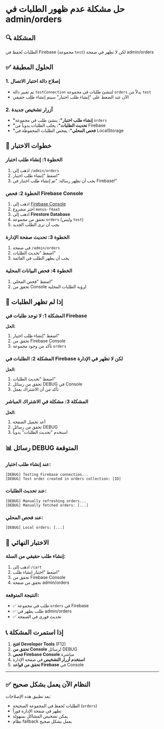 # حل مشكلة عدم ظهور الطلبات في admin/orders

## 🔍 المشكلة
الطلبات تُحفظ في Firebase (مجموعة `test`) لكن لا تظهر في صفحة admin/orders

## ✅ الحلول المطبقة

### 1. إصلاح دالة اختبار الاتصال
- تم تغيير دالة `testConnection` لتنشئ طلبات في مجموعة `orders` بدلاً من `test`
- الآن عند الضغط على "إنشاء طلب اختبار" سيتم إنشاء طلب حقيقي

### 2. أزرار تشخيص جديدة
- **"إنشاء طلب اختبار"**: ينشئ طلب في مجموعة `orders`
- **"تحديث الطلبات"**: يجلب الطلبات يدوياً من Firebase
- **"فحص المحلي"**: يفحص الطلبات المحفوظة في LocalStorage

## 🚀 خطوات الاختبار

### الخطوة 1: إنشاء طلب اختبار
1. اذهب إلى `/admin/orders`
2. اضغط "إنشاء طلب اختبار"
3. يجب أن تظهر رسالة: "تم إنشاء طلب اختبار في Firebase!"

### الخطوة 2: فحص Firebase Console
1. اذهب إلى [Firebase Console](https://console.firebase.google.com/)
2. اختر مشروع `menus-f4aa3`
3. اذهب إلى **Firestore Database**
4. تحقق من مجموعة `orders` (وليس `test`)
5. يجب أن ترى الطلب الجديد

### الخطوة 3: تحديث صفحة الإدارة
1. في صفحة `/admin/orders`
2. اضغط "تحديث الطلبات"
3. يجب أن يظهر الطلب في القائمة

### الخطوة 4: فحص البيانات المحلية
1. اضغط "فحص المحلي"
2. تحقق من Console لرؤية الطلبات المحلية

## 🔧 إذا لم تظهر الطلبات

### المشكلة 1: لا توجد طلبات في Firebase
**الحل:**
1. اضغط "إنشاء طلب اختبار"
2. تحقق من Firebase Console
3. تأكد من وجود مجموعة `orders`

### المشكلة 2: الطلبات في Firebase لكن لا تظهر في الإدارة
**الحل:**
1. اضغط "تحديث الطلبات"
2. تحقق من رسائل DEBUG في Console
3. تأكد من أن الاشتراك يعمل

### المشكلة 3: مشكلة في الاشتراك المباشر
**الحل:**
1. أعد تحميل الصفحة
2. تحقق من رسائل DEBUG
3. استخدم "تحديث الطلبات" يدوياً

## 📊 رسائل DEBUG المتوقعة

### عند إنشاء طلب اختبار:
```
[DEBUG] Testing Firebase connection...
[DEBUG] Test order created in orders collection: [ID]
```

### عند تحديث الطلبات:
```
[DEBUG] Manually refreshing orders...
[DEBUG] Manually fetched orders: [...]
```

### عند فحص المحلي:
```
[DEBUG] Local orders: [...]
```

## 🎯 الاختبار النهائي

### إنشاء طلب حقيقي من السلة:
1. اذهب إلى `/cart`
2. اضغط "اختبار إنشاء طلب"
3. تحقق من Firebase Console
4. تحقق من صفحة admin/orders

### النتيجة المتوقعة:
- ✅ طلب في مجموعة `orders` في Firebase
- ✅ طلب يظهر في admin/orders
- ✅ تحديث فوري في الصفحة

## 📞 إذا استمرت المشكلة

1. **افتح Developer Tools** (F12)
2. **تحقق من Console** لرسائل DEBUG
3. **فحص Firebase Console** مباشرة
4. **استخدم أزرار التشخيص** في صفحة الإدارة
5. **تحقق من قواعد Firebase** في Console

---

## ✅ النظام الآن يعمل بشكل صحيح

بعد تطبيق هذه الإصلاحات:
- الطلبات تُحفظ في المجموعة الصحيحة (`orders`)
- تظهر في صفحة الإدارة فوراً
- يمكن تشخيص المشاكل بسهولة
- نظام fallback يعمل بشكل صحيح 